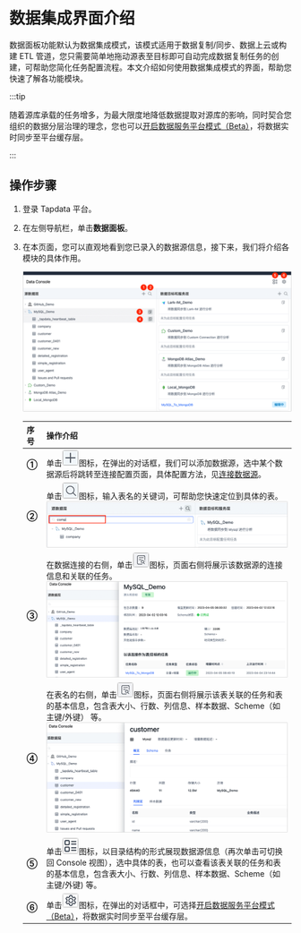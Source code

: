 # 数据集成界面介绍

数据面板功能默认为数据集成模式，该模式适用于数据复制/同步、数据上云或构建 ETL 管道，您只需要简单地拖动源表至目标即可自动完成数据复制任务的创建，可帮助您简化任务配置流程。本文介绍如何使用数据集成模式的界面，帮助您快速了解各功能模块。

:::tip

随着源库承载的任务增多，为最大限度地降低数据提取对源库的影响，同时契合您组织的数据分层治理的理念，您也可以[开启数据服务平台模式（Beta）](../daas-mode/enable-daas-mode.md)，将数据实时同步至平台缓存层。

:::

## 操作步骤

1. 登录 Tapdata 平台。

2. 在左侧导航栏，单击**数据面板**。

3. 在本页面，您可以直观地看到您已录入的数据源信息，接下来，我们将介绍各模块的具体作用。

   ![数据集成模式界面](../../../images/etl_dashboard.png)

   

   | 序号  | 操作介绍                                                     |
   | ----- | ------------------------------------------------------------ |
   | **①** | 单击![](../../../images/add_icon.png)图标，在弹出的对话框，我们可以添加数据源，选中某个数据源后将跳转至连接配置页面，具体配置方法，见[连接数据源](../../connect-database/README.md)。 |
   | **②** | 单击![](../../../images/search_icon.png)图标，输入表名的关键词，可帮助您快速定位到具体的表。![查找表](../../../images/search_table.png) |
   | **③** | 在数据连接的右侧，单击![](../../../images/detail_icon.png)图标，页面右侧将展示该数据源的连接信息和关联的任务。![数据源详情](../../../images/data_source_detail.png) |
   | **④** | 在表名的右侧，单击![](../../../images/detail_icon.png)图标，页面右侧将展示该表关联的任务和表的基本信息，包含表大小、行数、列信息、样本数据、Scheme（如主键/外键） 等。![表详情](../../../images/table_detail.png) |
   | **⑤** | 单击![](../../../images/switch_icon.png)图标，以目录结构的形式展现数据源信息（再次单击可切换回 Console 视图），选中具体的表，也可以查看该表关联的任务和表的基本信息，包含表大小、行数、列信息、样本数据、Scheme（如主键/外键) 等。 |
   | **⑥** | 单击![](../../../images/setting_icon.png)图标，在弹出的对话框中，可选择[开启数据服务平台模式（Beta）](../daas-mode/enable-daas-mode.md)，将数据实时同步至平台缓存层。 |
   

